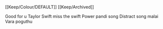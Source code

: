 [[Keep/Colour/DEFAULT]] [[Keep/Archived]] 

Good for u
Taylor Swift miss the swift
Power pandi song
Distract song malai Vara poguthu


